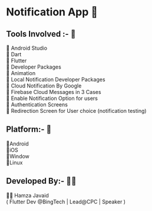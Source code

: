 # Notification App 📌  

## Tools Involved :- 📝  

 💫 Android Studio  
 💫 Dart  
 💫 Flutter   
 💫 Developer Packages  
 💫 Animation  
 💫 Local Notification Developer Packages   
 💫 Cloud Notification By Google   
 💫 Firebase Cloud Messages in 3 Cases  
 💫 Enable Notification Option for users  
 💫 Authentication Screens  
 💫 Redirection Screen for User choice (notification testing)  


  
## Platform:- 📱    
  
 🌟Android  
 🌟iOS  
 🌟Window  
 🌟Linux  
  
## Developed By:-  👨‍💻    
 👨‍💻 Hamza Javaid     
   ( Flutter Dev @BingTech | Lead@CPC | Speaker )     
